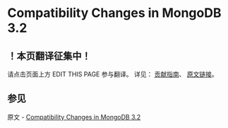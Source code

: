 # Compatibility Changes in MongoDB 3.2

## ！本页翻译征集中！

请点击页面上方 EDIT THIS PAGE 参与翻译。
详见：
[贡献指南]( https://github.com/JinMuInfo/MongoDB-Manual-zh/blob/master/CONTRIBUTING.md )、
[原文链接](  https://docs.mongodb.com/manual/release-notes/3.2-compatibility/  )。

## 参见

原文 - [Compatibility Changes in MongoDB 3.2]( https://docs.mongodb.com/manual/release-notes/3.2-compatibility/ )

